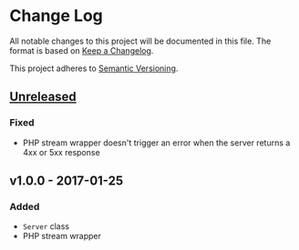 # Change Log

All notable changes to this project will be documented in this file. The format is based on [Keep a Changelog](http://keepachangelog.com).

This project adheres to [Semantic Versioning](http://semver.org).

## [Unreleased](https://github.com/julienfalque/http-mock/compare/v1.0.0...HEAD)

### Fixed

- PHP stream wrapper doesn't trigger an error when the server returns a 4xx or 5xx response

## v1.0.0 - 2017-01-25

### Added

- `Server` class
- PHP stream wrapper
